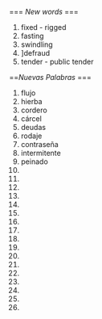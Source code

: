 === *New words* ===

1. fixed - rigged
2. fasting
3. swindling
4. ]defraud
5. tender - public tender

==*Nuevas Palabras* ===

1. flujo
2. hierba
3. cordero
4. cárcel
5. deudas
6. rodaje
7. contraseña
8. intermitente
9. peinado
10. 
11. 
12.   
13. 
14. 
15. 
16. 
17. 
18. 
19. 
20.     
21. 
22. 
23.  
24. 
25.     
26. 
